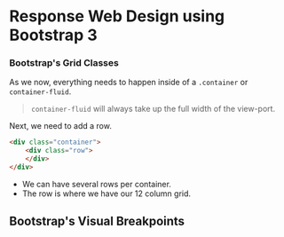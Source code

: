 # Response Web Design using Bootstrap 3

### Bootstrap's Grid Classes
As we now, everything needs to happen inside of a `.container` or `container-fluid`. 
> `container-fluid` will always take up the full width of the view-port.

Next, we need to add a row. 

```html
<div class="container">
    <div class="row">
    </div>
</div>
```

* We can have several rows per container.
* The row is where we have our 12 column grid.

## Bootstrap's Visual Breakpoints

